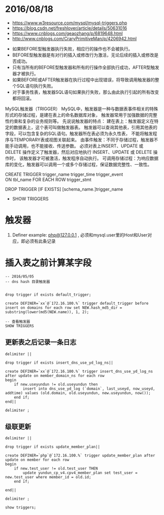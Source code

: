 2016/08/18
==========
* https://www.w3resource.com/mysql/mysql-triggers.php
* https://blog.csdn.net/freshlover/article/details/50631016
* https://www.cnblogs.com/geaozhang/p/6819648.html
* http://www.cnblogs.com/CraryPrimitiveMan/p/4206942.html

- 如果BEFORE型触发器执行失败，相应行的操作也不会被执行。
-  BEFORE型触发器是有对行的插入或修改行为激活，无论后续的插入或修改是否成功。
-  只有当所有的BEFORE型触发器和所有的行操作全部执行成功，AFTER型触发器才被执行。
-  如果BEFORE或AFTER触发器在执行过程中出现错误，将导致调用触发器的整个SQL语句执行失败。
-  对于事务性表，触发器SQL语句如果执行失败，那么由此执行引起的所有改变都将回滚。
  
MySQL触发器（TRIGGER）
MySQL中，触发器是一种与数据表事件相关的特殊形式的存储过程，是建在表上的命名数据库对象，
触发器常用于加强数据的完整性约束和复杂的业务规则等。
先说说触发器的特点：
建在表上：触发器定义在特定的数据表上，这个表可叫做触发器表。
触发器可以查询其他表，引用其他表的字段，可以包含复杂的SQL语句。触发器所在表必须为永久性表，
不能将触发程序与TEMPORARY表或视图关联起来。
由事件触发：不同于存储过程，触发器不能手动调用，也不能接收、传送参数。
必须对表上INSERT、UPDATE 或 DELETE 操作定义了触发器，然后对应地执行 INSERT、UPDATE 或 DELETE 操作时，
该触发器才可被激活，触发程序自动执行。
可调用存储过程：为响应数据库的变化，触发器可以调用一个或多个存储过程，保证数据完整性、一致性。

CREATE TRIGGER trigger_name trigger_time trigger_event     
ON tbl_name 
FOR EACH ROW 
trigger_stmt

DROP TRIGGER [IF EXISTS] [schema_name.]trigger_name

* SHOW TRIGGERS

# 触发器
1. Definer example:  php@127.0.0.1 , 必须和mysql.user里的Host和User对应，即必须有此条记录

# 插入表之前计算某字段

```
-- 2016/05/05
-- dns hash 目录触发器


drop trigger if exists default_trigger; 

create DEFINER=`xx`@`172.16.100.%` trigger default_trigger before insert on domains for each row set NEW.hash_md5_dir = substring(lower(md5(NEW.name)), 1, 2);

-- 查看触发器
SHOW TRIGGERS
```

## 更新表之后记录一条日志

```
delimiter ||

drop trigger if exists insert_dns_use_yd_log_ns||

create DEFINER=`xx`@`172.16.100.%` trigger insert_dns_use_yd_log_ns after update on member_domain_ns for each row
begin   
	if new.useyundun != old.useyundun then
		insert into dns_use_yd_log (`domain`, last_useyd, now_useyd, addtime) values (old.domain, old.useyundun, new.useyundun, now());
	end if; 
end||

delimiter ;

```

## 级联更新

```
delimiter ||

drop trigger if exists update_member_plan||

create DEFINER=`php`@`172.16.100.%` trigger update_member_plan after update on member for each row
begin   
	if new.test_user != old.test_user THEN
		update yundun_cp_v4.cpv4_member_plan set test_user = new.test_user where member_id = old.id;
	end if;

end||

delimiter ;

show triggers;
```



